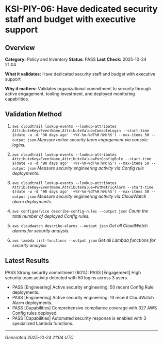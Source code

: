 # KSI-PIY-06: Have dedicated security staff and budget with executive support

## Overview

**Category:** Policy and Inventory
**Status:** PASS
**Last Check:** 2025-10-24 21:04

**What it validates:** Have dedicated security staff and budget with executive support

**Why it matters:** Validates organizational commitment to security through active engagement, tooling investment, and deployed monitoring capabilities.

## Validation Method

1. `aws cloudtrail lookup-events --lookup-attributes AttributeKey=EventName,AttributeValue=ConsoleLogin --start-time $(date -u -d '30 days ago' '+%Y-%m-%dT%H:%M:%S') --max-items 50 --output json`
   *Measure active security team engagement via console logins.*

2. `aws cloudtrail lookup-events --lookup-attributes AttributeKey=EventName,AttributeValue=PutConfigRule --start-time $(date -u -d '90 days ago' '+%Y-%m-%dT%H:%M:%S') --max-items 50 --output json`
   *Measure security engineering activity via Config rule deployments.*

3. `aws cloudtrail lookup-events --lookup-attributes AttributeKey=EventName,AttributeValue=PutMetricAlarm --start-time $(date -u -d '90 days ago' '+%Y-%m-%dT%H:%M:%S') --max-items 50 --output json`
   *Measure security engineering activity via CloudWatch alarm deployments.*

4. `aws configservice describe-config-rules --output json`
   *Count the total number of deployed Config rules.*

5. `aws cloudwatch describe-alarms --output json`
   *Get all CloudWatch alarms for security analysis.*

6. `aws lambda list-functions --output json`
   *Get all Lambda functions for security analysis.*

## Latest Results

PASS Strong security commitment (80%): PASS [Engagement] High security team activity detected with 50 logins across 3 users.
- PASS [Engineering] Active security engineering: 50 recent Config Rule deployments.
- PASS [Engineering] Active security engineering: 13 recent CloudWatch Alarm deployments.
- PASS [Capabilities] Comprehensive compliance coverage with 327 AWS Config rules deployed.
- PASS [Capabilities] Automated security response is enabled with 3 specialized Lambda functions.

---
*Generated 2025-10-24 21:04 UTC*